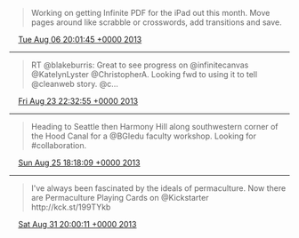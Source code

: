 > Working on getting Infinite PDF for the iPad out this month\. Move pages around like scrabble or crosswords, add transitions and save\.

<img src="../../media/tweet.ico" width="12" /> [Tue Aug 06 20:01:45 +0000 2013](https://twitter.com/ChristopherA/status/364838726192476160)

----

> RT @blakeburris: Great to see progress on @infinitecanvas @KatelynLyster @ChristopherA\. Looking fwd to using it to tell @cleanweb story\. @c…

<img src="../../media/tweet.ico" width="12" /> [Fri Aug 23 22:32:55 +0000 2013](https://twitter.com/ChristopherA/status/371037360940519425)

----

> Heading to Seattle then Harmony Hill along southwestern corner of the Hood Canal for a @BGIedu faculty workshop\. Looking for \#collaboration\.

<img src="../../media/tweet.ico" width="12" /> [Sun Aug 25 18:18:09 +0000 2013](https://twitter.com/ChristopherA/status/371698022456909824)

----

> I've always been fascinated by the ideals of permaculture\. Now there are Permaculture Playing Cards on @Kickstarter http://kck\.st/199TYkb

<img src="../../media/tweet.ico" width="12" /> [Sat Aug 31 20:00:11 +0000 2013](https://twitter.com/ChristopherA/status/373898027263483905)